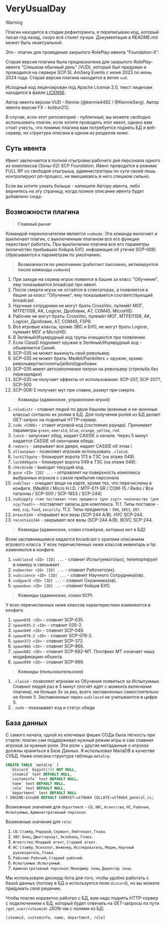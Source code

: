 # VeryUsualDay

> [!warning]
> Плагин находится в стадии рефакторинга, я переписываю код, который писал год назад, скоро всё станет лучше. Документация в README.md может быть неактуальной.

Это - плагин для проведения закрытого RolePlay-ивента "Foundation-X".

Старая версия плагина была предназначена для закрытого RolePlay-ивента "Слишком обычный день" (VUD), который был придуман и проводился на сервере SCP:SL AmSerg Events с июня 2023 по июнь 2024 года.
Старая версия плагина находится в ветке `vud`.

Исходный код лицензирован под Apache License 2.0, текст лицензии находится в файле [LICENSE](LICENSE).

Автор ивента версии VUD - Kennie (@kennie4482 / @KennieSerg). Автор ивента версии FX - koldun212.

В случае, если этот репозиторий - публичный, вы можете свободно использовать плагин, если хотите проводить этот ивент, однако вам стоит учесть, что помимо плагина вам потребуется поднять БД и веб-сервер, их структура описана в одном из разделов ниже.

## Суть ивента
Ивент заключается в полной отыгровке рабочего дня персонала одного из комплексов (Зоны-02) SCP Foundation. Ивент проводится в режиме FULL RP со свободой отыгрыша, администраторы по сути своей лишь контролируют рп-процесс, не вмешиваясь в него слишком сильно.

Если вы хотите узнать больше - напишите Автору ивента, либо вернитесь на эту страницу, когда полное описание ивента будет добавлено сюда.

## Возможности плагина
> **Главный рычаг**  

Командой-переключателем является `vudmode`. Эта команда включает и выключает плагин, с выключенным плагином все его функции перестанут работать. При выключении плагина все его параметры (количество прибывших бойцов БУО, информация об утечке SCP-008) сбрасываются к параметрам по умолчанию.

> **Возможности по умолчанию (работает пассивно, активируется после команды `vudmode`)**

1. При заходе на сервер игрок появится в башне за класс "Обучение", ему показывается broadcast про ивент.
2. После смерти игрок не остаётся в спектаторах, а появляется в башне за класс "Обучение", ему показывается соответствующий broadcast.
3. Научные сотрудники не могут брать CrossVec, пулемёт МОГ, MTFE!11SR, AK, Logicer, Дробовик, A7, COM45, MicroHID.
4. Рабочие не могут брать: CrossVec, пулемёт МОГ, MTFE!11SR, AK, Logicer, Дробовик, A7, COM45, FSP9.
5. Все игровые классы, кроме ЭВС и БУО, не могут брать Logicer, пулемёт МОГ и MicroHID.
6. В Зелёный/Изумрудный код трупы очищаются при появлении.
7. Если ClassD поднимет оружие в Зелёный/Изумрудный код - объявляется Синий.
8. SCP-035 не может выкинуть свой револьвер.
9. SCP-035 не может брать: Medkit/Painkillers + оружие, кроме: револьвер/пистолеты/jailbird/дробовик
10. SCP-035 имеет автозаполнение патрон на револьвер (стрельба без перезарядки)
11. SCP-035 не получает эффекты от использования: SCP-207, SCP-207?, SCP-500
12. SCP-008-2 получает мут при спавне, размут при смерти.

> **Команды (админские, управление игрой)**

1. `roledistr` - спавнит людей по двум башням (военные и не-военные классы) согласно их ролям в БД. Для получения ролей из БД делает GET-запрос на поднятый HTTP-сервер.
2. `code <CODE>` - ставит игровой код (состояние раунда). Принимает параметры `green`, `emerald`, `blue`, `orange`, `yellow`, `red`.
3. `lunch` - запускает обед, кидает CASSIE о начале. Через 5 минут кидается CASSIE об окончании обеда.
4. `redoors` - закрывает все двери, кидает CASSIE об этом.\
5. `allowspawn` - позволяет игрокам использовать `.classd`.
6. `lock173gate` - блокирует ворота 173 в ТЗС (на этаже 049).
7. `lock049gate` - блокирует ворота 049 в ТЗС (на этаже 049).
8. `checkcode` - выводит текущий код.
9. `gocm <ID> [ID] ...` - отправляет на поверхность комплекса выбранных игроков с cassie прибытия персонала
10. `vudclear` - очищает вещи на карте, кроме тех, что перечислены в конфиге. (MedKit / Micro H.I.D. / MTF-E11-SR / COM-15 / Radio / Все патроны / SCP-500 / SCP-1853 / SCP-244)
11. `vudsupply <тип поставки> <тип предмета (для scp)> <количество (для scp/food)>` - поставляет запасы для комплекса.
11.1. Типы поставок - `med`, `scp`, `food`, `security`.
11.2. Типы предметов - `500`, `1853`, `207`.
12. `breach244` - открывает все вазы (SCP-244 A/B). НУС SCP-244.
13. `recontain244` - закрывает все вазы (SCP-244 A/B). ВОУС SCP-244.

> **Команды (админские, спавн стажёров, которых нет в БД)**

Всем заспавнившимся кидается broadcast с кратким описанием игрового класса. У всех перечисленных ниже классов инвентарь и hp изменяются в конфиге.

1. `vudclassd <ID> [ID] ...` - спавнит Испытуемого(ых), телепортирует в камеру и связывает.
2. `vudworker <ID> [ID] ...` - спавнит Рабочего(их).
3. `vudscience <ID> [ID] ...` - спавнит Научного Сотрудника(ов).
4. `vudguard <ID> [ID] ...` - спавнит Охранника(ов).
5. `spawnbuo <ID> [ID] ...` - спавнит бойцов БУО.

> **Команды (админские, спавн SCP)**

У всех перечисленных ниже классов характеристики изменяются в конфиге.

1. `spawn035 <ID>` - спавнит SCP-035.
2. `spawn035-2 <ID>` - спавнит 035-2.
3. `spawn049 <ID>` - спавнит SCP-049.
4. `spawn076-2 <ID>` - спавнит SCP-076-2.
5. `spawn372 <ID>` - спавнит SCP-372.
6. `spawn966 <ID>` - спавнит SCP-966.
7. `spawn682 <ID>` - спавнит SCP-682-MT. Постфикс MT означает нашу модификацию объекта.
8. `spawn999 <ID>` - спавнит SCP-999.

> **Команды (пользовательские)**

1. `.classd` - позволяет игрокам из Обучения появиться за Испытуемых. Спавнит людей раз в 5 минут (отсчёт идёт с момента включения плагина), не больше 3х за раз, всего заспавненных самостоятельно не более 5. Заспавненные через `vudclassd` не учитываются в цифре 5.
2. `.code` - показывает код и статус обеда

## База данных

С самого начала, одной из ключевых фишек СОДа была лёгкость при старте: плагин сам поддерживал нужный режим игры и сам спавнил игроков за нужные роли. Эти роли + другие метаданные о игроках должны храниться в Базе Данных.
Я использовал MariaDB в качестве СУБД. Ниже описана структура таблицы `metalrp`.

```sql
CREATE TABLE `metalrp` (
  `discord` bigint(20) NOT NULL,
  `steamid` text DEFAULT NULL,
  `custominfo` text DEFAULT NULL,
  `name` text DEFAULT NULL,
  `role` text DEFAULT NULL,
  `department` text DEFAULT NULL
) ENGINE=InnoDB DEFAULT CHARSET=utf8mb4 COLLATE=utf8mb4_general_ci;
```
Возможные значения для `department` - `СБ`, `ЭВС`, `Агентство`, `НС`, `Рабочие`, `Испытуемые`, `Административный персонал`.

Возможные значения для `role`:
1. `СБ`: `Стажёр`, `Рядовой`, `Сержант`, `Лейтенант`, `Глава`.
2. `ЭВС`: `Боец`, `Джаггернаут`, `Экзобоец`, `Глава`.
3. `Агентство`: `Младший агент`, `Старший агент`.
4. `НС`: `Стажёр`, `Психолог`, `Инженер`, `Исследователь`, `Медик`, `Научный руководитель`, `Глава`.
5. `Рабочие`: `Рабочий`, `Старший рабочий`.
6. `Испытуемые`: `Испытуемый`.
7. `Административный персонал`: `Менеджер зоны`, `Директор зоны`.

Мы использовали дискорд-бота для того, чтобы удобно работать с базой данных (потому в БД и используется поле `discord`), но вы можете придумать своё решение.

Чтобы плагин корректно работал с БД, вам надо поднять HTTP-сервер с подключением к БД, который будет отвечать на GET-запросы по пути `/get_user/<steamid>` JSON-ом с полями из БД:
```
[steamid, custominfo, name, department, role]
```
